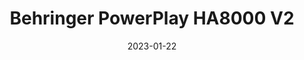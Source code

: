 ---
title: "Behringer PowerPlay HA8000 V2"
linkTitle: "Behringer HA8000 V2"
date: 2023-01-22
weight: 2
description: >
  En beskrivelse av den andre øreklaff-forsterkeren som brukes i studio.
---
